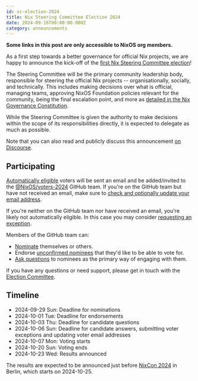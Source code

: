 ```yaml
---
id: sc-election-2024
title: Nix Steering Committee Election 2024
date: 2024-09-16T00:00:00.000Z
category: announcements
---
```


**Some links in this post are only accessible to NixOS org members.**

As a first step towards a better governance for official Nix projects,
we are happy to announce the kick-off of the [first Nix Steering Committee election][repo]!

[repo]: https://github.com/NixOS/SC-election-2024

The Steering Committee will be the primary community leadership body, responsible for steering the official Nix projects --
organisationally, socially, and technically.
This includes making decisions over what is official, managing teams,
approving NixOS Foundation policies relevant for the community,
being the final escalation point, and more as [detailed in the Nix Governance Constitution][constitution].

[constitution]: https://github.com/NixOS/nix-constitutional-assembly/blob/main/constitution.md#steering-committee

While the Steering Committee is given the authority to make decisions within the scope of its responsibilities directly,
it is expected to delegate as much as possible.

Note that you can also read and publicly discuss this announcement [on Discourse][discourse].

[discourse]: https://discourse.nixos.org/t/nix-steering-committee-election-2024/52232

## Participating

[Automatically eligible] voters will be sent an email and be added/invited to the [@NixOS/voters-2024][team] GitHub team.
If you're on the GitHub team but have not received an email, make sure to [check and optionally update your email address][email].

If you're neither on the GitHub team nor have received an email, you're likely not automatically eligible.
In this case you may consider [requesting an exception][exception].

[automatically eligible]: https://github.com/NixOS/SC-election-2024?tab=readme-ov-file#automatically-eligible-voters
[team]: https://github.com/orgs/NixOS/teams/voters-2024
[email]: https://github.com/NixOS/SC-election-2024/tree/main/doc/email.md
[exception]: https://github.com/NixOS/SC-election-2024/tree/main/doc/exception-request.md

Members of the GitHub team can:

- [Nominate] themselves or others.
- Endorse [unconfirmed nominees] that they'd like to be able to vote for.
- [Ask questions][qna] to nominees as the primary way of engaging with them.

[nominate]: https://github.com/NixOS/SC-election-2024/tree/main/doc/nominate.md
[unconfirmed nominees]: https://github.com/NixOS/SC-election-2024/pulls?q=is%3Apr+label%3Anomination+is%3Aopen
[qna]: https://github.com/NixOS/SC-election-2024/tree/main/doc/qna.md

If you have any questions or need support, please get in touch with the [Election Committee][ec].

[ec]: https://github.com/nixos/SC-election-2024?tab=readme-ov-file#election-committee-ec

## Timeline

- 2024-09-29 Sun: Deadline for nominations
- 2024-10-01 Tue: Deadline for endorsements
- 2024-10-03 Thu: Deadline for candidate questions
- 2024-10-06 Sun: Deadline for candidate answers,
  submitting voter exceptions and updating voter email addresses
- 2024-10-07 Mon: Voting starts
- 2024-10-20 Sun: Voting ends
- 2024-10-23 Wed: Results announced

The results are expected to be announced just before [NixCon 2024](https://2024.nixcon.org/) in Berlin,
which starts on 2024-10-25.
